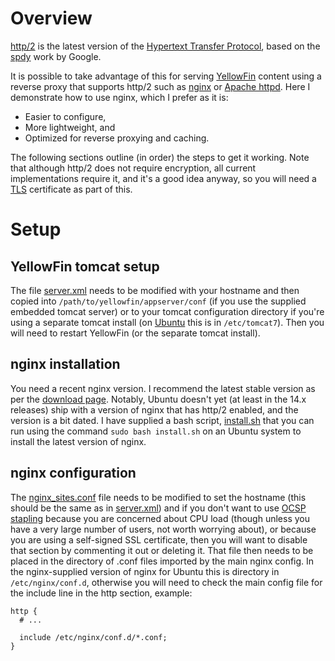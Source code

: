 # Overview
[http/2](https://en.wikipedia.org/wiki/HTTP/2) is the latest version of the [Hypertext Transfer Protocol](https://en.wikipedia.org/wiki/Hypertext_Transfer_Protocol), based on the [spdy](https://en.wikipedia.org/wiki/SPDY) work by Google.

It is possible to take advantage of this for serving [YellowFin](http://http://www.yellowfinbi.com) content using a reverse proxy that supports http/2 such as [nginx](http://nginx.org) or [Apache httpd](http://httpd.apache.org). Here I demonstrate how to use nginx, which I prefer as it is:
* Easier to configure,
* More lightweight, and
* Optimized for reverse proxying and caching.

The following sections outline (in order) the steps to get it working. Note that although http/2 does not require encryption, all current implementations require it, and it's a good idea anyway, so you will need a [TLS](https://en.wikipedia.org/wiki/Transport_Layer_Security) certificate as part of this.

# Setup
## YellowFin tomcat setup
The file [server.xml](server.xml) needs to be modified with your hostname and then copied into `/path/to/yellowfin/appserver/conf` (if you use the supplied embedded tomcat server) or to your tomcat configuration directory if you're using a separate tomcat install (on [Ubuntu](http://www.ubuntu.com) this is in `/etc/tomcat7`).
Then you will need to restart YellowFin (or the separate tomcat install).

## nginx installation
You need a recent nginx version. I recommend the latest stable version as per the [download page](http://nginx.org/en/download.html). Notably, Ubuntu doesn't yet (at least in the 14.x releases) ship with a version of nginx that has http/2 enabled, and the version is a bit dated. I have supplied a bash script, [install.sh](install.sh) that you can run using the command `sudo bash install.sh` on an Ubuntu system to install the latest version of nginx.

## nginx configuration
The [nginx_sites.conf](nginx_sites.conf) file needs to be modified to set the hostname (this should be the same as in [server.xml](server.xml)) and if you don't want to use [OCSP stapling](https://raymii.org/s/tutorials/OCSP_Stapling_on_nginx.html) because you are concerned about CPU load (though unless you have a very large number of users, not worth worrying about), or because you are using a self-signed SSL certificate, then you will want to disable that section by commenting it out or deleting it. That file then needs to be placed in the directory of .conf files imported by the main nginx config. In the nginx-supplied version of nginx for Ubuntu this is directory in `/etc/nginx/conf.d`, otherwise you will need to check the main config file for the include line in the http section, example:

```Nginx
http {
  # ...

  include /etc/nginx/conf.d/*.conf;
}
```

